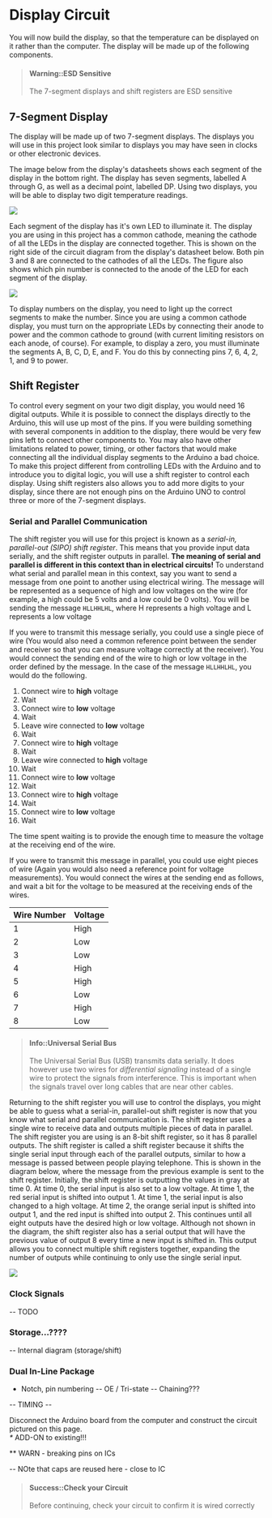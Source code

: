 # Display Circuit

You will now build the display, so that the temperature can be displayed on it rather than the computer. The display will be made up of the following components.

> #### Warning::ESD Sensitive
>
> The 7-segment displays and shift registers are ESD sensitive

## 7-Segment Display

The display will be made up of two 7-segment displays. The displays you will use in this project look similar to displays you may have seen in clocks or other electronic devices.

The image below from the display's datasheets shows each segment of the display in the bottom right. The display has seven segments, labelled A through G, as well as a decimal point, labelled DP. Using two displays, you will be able to display two digit temperature readings.

![](/assets/INND-TS56YGCB_Pinout.PNG)

Each segment of the display has it's own LED to illuminate it. The display you are using in this project has a common cathode, meaning the cathode of all the LEDs in the display are connected together. This is shown on the right side of the circuit diagram from the display's datasheet below. Both pin 3 and 8 are connected to the cathodes of all the LEDs. The figure also shows which pin number is connected to the anode of the LED for each segment of the display.

![](/assets/INND-TS56YGCB_Internal-Circuit.PNG)

To display numbers on the display, you need to light up the correct segments to make the number. Since you are using a common cathode display, you must turn on the appropriate LEDs by connecting their anode to power and the common cathode to ground \(with current limiting resistors on each anode, of course\). For example, to display a zero, you must illuminate the segments A, B, C, D, E, and F. You do this by connecting pins 7, 6, 4, 2, 1, and 9 to power.

## Shift Register

To control every segment on your two digit display, you would need 16 digital outputs. While it is possible to connect the displays directly to the Arduino, this will use up most of the pins. If you were building something with several components in addition to the display, there would be very few pins left to connect other components to. You may also have other limitations related to power, timing, or other factors that would make connecting all the individual display segments to the Arduino a bad choice. To make this project different from controlling LEDs with the Arduino and to introduce you to digital logic, you will use a shift register to control each display. Using shift registers also allows you to add more digits to your display, since there are not enough pins on the Arduino UNO to control three or more of the 7-segment displays.

### Serial and Parallel Communication

The shift register you will use for this project is known as a _serial-in, parallel-out \(SIPO\) shift register_. This means that you provide input data serially, and the shift register outputs in parallel. **The meaning of serial and parallel is different in this context than in electrical circuits!** To understand what serial and parallel mean in this context, say you want to send a message from one point to another using electrical wiring. The message will be represented as a sequence of high and low voltages on the wire \(for example, a high could be 5 volts and a low could be 0 volts\). You will be sending the message `HLLHHLHL`, where H represents a high voltage and L represents a low voltage

If you were to transmit this message serially, you could use a single piece of wire \(You would also need a common reference point between the sender and receiver so that you can measure voltage correctly at the receiver\). You would connect the sending end of the wire to high or low voltage in the order defined by the message. In the case of the message `HLLHHLHL`, you would do the following.

1. Connect wire to **high** voltage
2. Wait
3. Connect wire to **low** voltage
4. Wait
5. Leave wire connected to **low** voltage
6. Wait
7. Connect wire to **high** voltage
8. Wait
9. Leave wire connected to **high** voltage
10. Wait
11. Connect wire to **low** voltage
12. Wait
13. Connect wire to **high** voltage
14. Wait
15. Connect wire to **low** voltage
16. Wait

The time spent waiting is to provide the enough time to measure the voltage at the receiving end of the wire.

If you were to transmit this message in parallel, you could use eight pieces of wire \(Again you would also need a reference point for voltage measurements\). You would connect the wires at the sending end as follows, and wait a bit for the voltage to be measured at the receiving ends of the wires.

| **Wire Number** | **Voltage** |
| :--- | :--- |
| 1 | High |
| 2 | Low |
| 3 | Low |
| 4 | High |
| 5 | High |
| 6 | Low |
| 7 | High |
| 8 | Low |

> #### Info::Universal Serial Bus
> The Universal Serial Bus (USB) transmits data serially. It does however use two wires for _differential signaling_ instead of a single wire to protect the signals from interference. This is important when the signals travel over long cables that are near other cables.

Returning to the shift register you will use to control the displays, you might be able to guess what a serial-in, parallel-out shift register is now that you know what serial and parallel communication is. The shift register uses a single wire to receive data and outputs multiple pieces of data in parallel. The shift register you are using is an 8-bit shift register, so it has 8 parallel outputs. The shift register is called a shift register because it shifts the single serial input through each of the parallel outputs, similar to how a message is passed between people playing telephone. This is shown in the diagram below, where the message from the previous example is sent to the shift register. Initially, the shift register is outputting the values in gray at time 0. At time 0, the serial input is also set to a low voltage. At time 1, the red serial input is shifted into output 1. At time 1, the serial input is also changed to a high voltage. At time 2, the orange serial input is shifted into output 1, and the red input is shifted into output 2. This continues until all eight outputs have the desired high or low voltage. Although not shown in the diagram, the shift register also has a serial output that will have the previous value of output 8 every time a new input is shifted in. This output allows you to connect multiple shift registers together, expanding the number of outputs while continuing to only use the single serial input.

![](/assets/SIPO-Shift-Register.png)

### Clock Signals
-- TODO

### Storage...????
-- Internal diagram (storage/shift)

### Dual In-Line Package
* Notch, pin numbering
  -- OE / Tri-state
  -- Chaining???

-- TIMING --
  

Disconnect the Arduino board from the computer and construct the circuit pictured on this page.  
_\*_ ADD-ON to existing!!!

\*\* WARN - breaking pins on ICs

-- NOte that caps are reused here - close to IC

> #### Success::Check your Circuit
>
> Before continuing, check your circuit to confirm it is wired correctly



